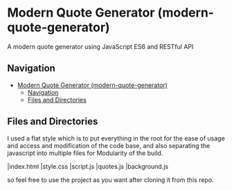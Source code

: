 # Modern Quote Generator (modern-quote-generator)
A modern quote generator using JavaScript ES6 and RESTful API

## Navigation
- [Modern Quote Generator (modern-quote-generator)](#modern-quote-generator-modern-quote-generator)
  - [Navigation](#navigation)
  - [Files and Directories](#files-and-directories)

## Files and Directories
I used a flat style which is to put everything in the root for the ease of usage and access and modification of the code base, and also separating the javascript into multiple files for Modularity of the build.

|index.html
|style.css
|script.js
|quotes.js
|background.js

so feel free to use the project as you want after cloning it from this repo.